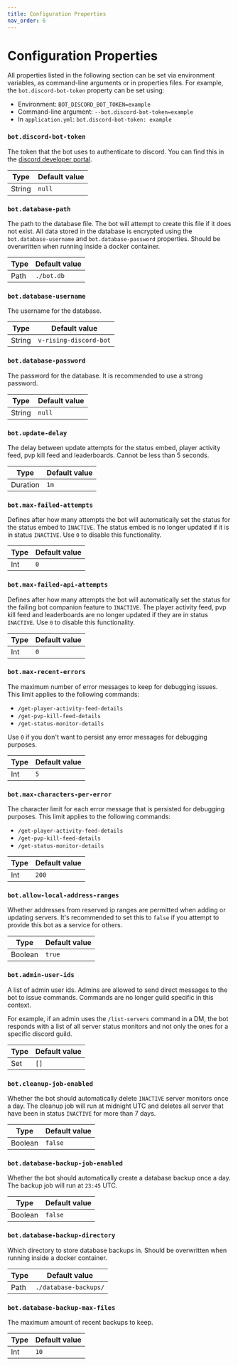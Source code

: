 ```yaml
---
title: Configuration Properties
nav_order: 6
---
```


# Configuration Properties

All properties listed in the following section can be set via environment variables, as command-line arguments or in properties files.
For example, the `bot.discord-bot-token` property can be set using:

* Environment: `BOT_DISCORD_BOT_TOKEN=example`
* Command-line argument: `--bot.discord-bot-token=example`
* In `application.yml`: `bot.discord-bot-token: example`

### `bot.discord-bot-token`

The token that the bot uses to authenticate to discord.
You can find this in the [discord developer portal](https://discord.com/developers/applications).

| Type   | Default value |
|--------|---------------|
| String | `null`        |

### `bot.database-path`

The path to the database file. The bot will attempt to create this file if it does not exist.
All data stored in the database is encrypted using the `bot.database-username` and `bot.database-password` properties.
Should be overwritten when running inside a docker container.

| Type | Default value |
|------|---------------|
| Path | `./bot.db`    |

### `bot.database-username`

The username for the database.

| Type   | Default value          |
|--------|------------------------|
| String | `v-rising-discord-bot` |

### `bot.database-password`

The password for the database. It is recommended to use a strong password.

| Type   | Default value |
|--------|---------------|
| String | `null`        |

### `bot.update-delay`

The delay between update attempts for the status embed, player activity feed, pvp kill feed and leaderboards.
Cannot be less than 5 seconds.

| Type     | Default value |
|----------|---------------|
| Duration | `1m`          |

### `bot.max-failed-attempts`

Defines after how many attempts the bot will automatically set the status for the status embed to `INACTIVE`.
The status embed is no longer updated if it is in status `INACTIVE`.
Use `0` to disable this functionality.

| Type | Default value |
|------|---------------|
| Int  | `0`           |

### `bot.max-failed-api-attempts`

Defines after how many attempts the bot will automatically set the status for the failing bot companion feature to `INACTIVE`.
The player activity feed, pvp kill feed and leaderboards are no longer updated if they are in status `INACTIVE`.
Use `0` to disable this functionality.

| Type | Default value |
|------|---------------|
| Int  | `0`           |

### `bot.max-recent-errors`

The maximum number of error messages to keep for debugging issues.
This limit applies to the following commands:

* `/get-player-activity-feed-details`
* `/get-pvp-kill-feed-details`
* `/get-status-monitor-details`

Use `0` if you don't want to persist any error messages for debugging purposes.

| Type | Default value |
|------|---------------|
| Int  | `5`           |

### `bot.max-characters-per-error`

The character limit for each error message that is persisted for debugging purposes.
This limit applies to the following commands:

* `/get-player-activity-feed-details`
* `/get-pvp-kill-feed-details`
* `/get-status-monitor-details`

| Type | Default value |
|------|---------------|
| Int  | `200`         |

### `bot.allow-local-address-ranges`

Whether addresses from reserved ip ranges are permitted when adding or updating servers.
It's recommended to set this to `false` if you attempt to provide this bot as a service for others.

| Type    | Default value |
|---------|---------------|
| Boolean | `true`        |

### `bot.admin-user-ids`

A list of admin user ids.
Admins are allowed to send direct messages to the bot to issue commands.
Commands are no longer guild specific in this context.

For example, if an admin uses the `/list-servers` command in a DM, the bot responds
with a list of all server status monitors and not only the ones for a specific discord guild.

| Type        | Default value |
|-------------|---------------|
| Set<String> | `[]`          |

### `bot.cleanup-job-enabled`

Whether the bot should automatically delete `INACTIVE` server monitors once a day.
The cleanup job will run at midnight UTC and deletes all server that have been in status `INACTIVE` for more than 7 days.

| Type    | Default value |
|---------|---------------|
| Boolean | `false`       |

### `bot.database-backup-job-enabled`

Whether the bot should automatically create a database backup once a day.
The backup job will run at `23:45` UTC.

| Type    | Default value |
|---------|---------------|
| Boolean | `false`       |

### `bot.database-backup-directory`

Which directory to store database backups in.
Should be overwritten when running inside a docker container.

| Type | Default value         |
|------|-----------------------|
| Path | `./database-backups/` |

### `bot.database-backup-max-files`

The maximum amount of recent backups to keep.

| Type | Default value |
|------|---------------|
| Int  | `10`          |

